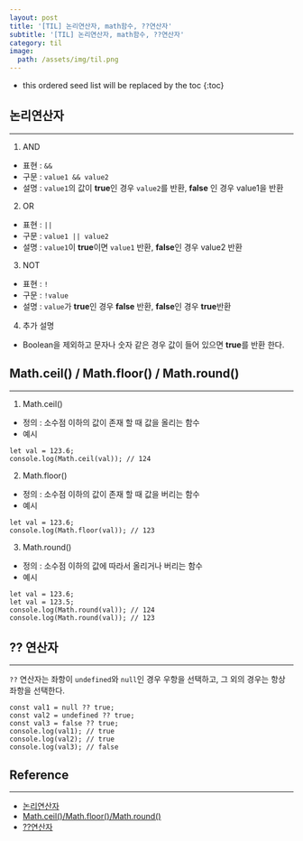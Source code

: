 ```yaml
---
layout: post
title: '[TIL] 논리연산자, math함수, ??연산자'
subtitle: '[TIL] 논리연산자, math함수, ??연산자'
category: til
image:
  path: /assets/img/til.png
---
```


<!-- prettier-ignore -->
* this ordered seed list will be replaced by the toc
{:toc}

## 논리연산자

---

1. AND

- 표현 : `&&`
- 구문 : `value1 && value2`
- 설명 : `value1`의 값이 **true**인 경우 `value2`를 반환, **false** 인 경우 value1을 반환

2. OR

- 표현 : `||`
- 구문 : `value1 || value2`
- 설명 : `value1`이 **true**이면 `value1` 반환, **false**인 경우 value2 반환

3. NOT

- 표현 : `!`
- 구문 : `!value`
- 설명 : `value`가 **true**인 경우 **false** 반환, **false**인 경우 **true**반환

4. 추가 설명

- Boolean을 제외하고 문자나 숫자 같은 경우 값이 들어 있으면 **true**를 반환 한다.

## Math.ceil() / Math.floor() / Math.round()

---

1. Math.ceil()

- 정의 : 소수점 이하의 값이 존재 할 때 값을 올리는 함수
- 예시

```
let val = 123.6;
console.log(Math.ceil(val)); // 124
```

2. Math.floor()

- 정의 : 소수점 이하의 값이 존재 할 때 값을 버리는 함수
- 예시

```
let val = 123.6;
console.log(Math.floor(val)); // 123
```

3. Math.round()

- 정의 : 소수점 이하의 값에 따라서 올리거나 버리는 함수
- 예시

```
let val = 123.6;
let val = 123.5;
console.log(Math.round(val)); // 124
console.log(Math.round(val)); // 123
```

## ?? 연산자

---

`??` 연산자는 좌항이 `undefined`와 `null`인 경우 우항을 선택하고, 그 외의 경우는 항상 좌항을 선택한다.

```
const val1 = null ?? true;
const val2 = undefined ?? true;
const val3 = false ?? true;
console.log(val1); // true
console.log(val2); // true
console.log(val3); // false
```

## Reference

---

- [논리연산자](https://html6.tistory.com/424)
- [Math.ceil()/Math.floor()/Math.round()](https://m.blog.naver.com/PostView.naver?isHttpsRedirect=true&blogId=diceworld&logNo=220174711730)
- [??연산자](https://www.daleseo.com/js-nullish-coalescing/)
